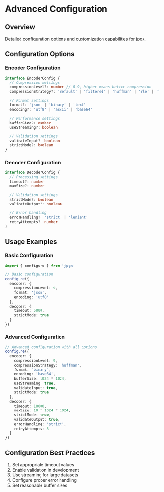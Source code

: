 # Advanced Configuration

## Overview

Detailed configuration options and customization capabilities for jpgx.

## Configuration Options

### Encoder Configuration

```typescript
interface EncoderConfig {
  // Compression settings
  compressionLevel?: number // 0-9, higher means better compression
  compressionStrategy?: 'default' | 'filtered' | 'huffman' | 'rle' | 'fixed'

  // Format settings
  format?: 'json' | 'binary' | 'text'
  encoding?: 'utf8' | 'ascii' | 'base64'

  // Performance settings
  bufferSize?: number
  useStreaming?: boolean

  // Validation settings
  validateInput?: boolean
  strictMode?: boolean
}
```

### Decoder Configuration

```typescript
interface DecoderConfig {
  // Processing settings
  timeout?: number
  maxSize?: number

  // Validation settings
  strictMode?: boolean
  validateOutput?: boolean

  // Error handling
  errorHandling?: 'strict' | 'lenient'
  retryAttempts?: number
}
```

## Usage Examples

### Basic Configuration

```typescript
import { configure } from 'jpgx'

// Basic configuration
configure({
  encoder: {
    compressionLevel: 9,
    format: 'json',
    encoding: 'utf8'
  },
  decoder: {
    timeout: 5000,
    strictMode: true
  }
})
```

### Advanced Configuration

```typescript
// Advanced configuration with all options
configure({
  encoder: {
    compressionLevel: 9,
    compressionStrategy: 'huffman',
    format: 'binary',
    encoding: 'base64',
    bufferSize: 1024 * 1024,
    useStreaming: true,
    validateInput: true,
    strictMode: true
  },
  decoder: {
    timeout: 10000,
    maxSize: 10 * 1024 * 1024,
    strictMode: true,
    validateOutput: true,
    errorHandling: 'strict',
    retryAttempts: 3
  }
})
```

## Configuration Best Practices

1. Set appropriate timeout values
2. Enable validation in development
3. Use streaming for large datasets
4. Configure proper error handling
5. Set reasonable buffer sizes
